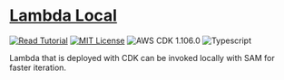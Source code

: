 # [Lambda Local](https://apoorv.blog/run-lambda-locally-cdk-sam/)

[![Read Tutorial](https://badgen.now.sh/badge/Read/Tutorial/purple)](https://apoorv.blog/run-lambda-locally-cdk-sam/)
[![MIT License](https://badgen.now.sh/badge/License/MIT/blue)](https://github.com/apoorvmote/cdk-examples/blob/master/License.md)
![AWS CDK 1.106.0](https://badgen.net/badge/aws-cdk/1.106.0/yellow)
![Typescript](https://badgen.net/badge/icon/typescript?icon=typescript&label)

Lambda that is deployed with CDK can be invoked locally with SAM for faster iteration.